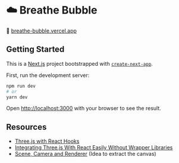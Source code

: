 # ☁️ Breathe Bubble

🔗 [breathe-bubble.vercel.app](breathe-bubble.vercel.app)

## Getting Started

This is a [Next.js](https://nextjs.org/) project bootstrapped with [`create-next-app`](https://github.com/vercel/next.js/tree/canary/packages/create-next-app).

First, run the development server:

```bash
npm run dev
# or
yarn dev
```

Open [http://localhost:3000](http://localhost:3000) with your browser to see the result.

## Resources

- [Three.js with React Hooks](https://javascript.plainenglish.io/three-js-with-react-functional-component-9e66e08dbeac)
- [Integrating Three.js With React Easily Without Wrapper Libraries](https://therohanbhatia.com/blog/integrating-three-js-with-react/)
- [Scene, Camera and Renderer](https://sbcode.net/threejs/scene-camera-renderer/) (Idea to extract the canvas)
